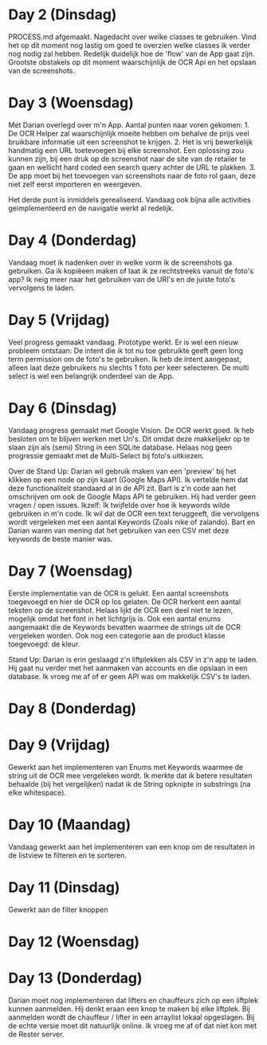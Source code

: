 # Day 2 (Dinsdag)
PROCESS.md afgemaakt. Nagedacht over welke classes te gebruiken. Vind het op dit moment nog lastig om goed te overzien welke classes
ik verder nog nodig zal hebben. Redelijk duidelijk hoe de 'flow' van de App gaat zijn. Grootste obstakels op dit moment waarschijnlijk de 
OCR Api en het opslaan van de screenshots.

# Day 3 (Woensdag)
Met Darian overlegd over m'n App. Aantal punten naar voren gekomen: 1. De OCR Helper zal waarschijnlijk moeite hebben om behalve de prijs
veel bruikbare informatie uit een screenshot te krijgen. 2. Het is vrij bewerkelijk handmatig een URL toetevoegen bij elke screenshot. Een
oplossing zou kunnen zijn, bij een druk op de screenshot naar de site van de retailer te gaan en wellicht hard coded een search query achter
de URL te plakken. 3. De app moet bij het toevoegen van screenshots naar de foto rol gaan, deze niet zelf eerst importeren en weergeven.

Het derde punt is inmiddels gerealiseerd. Vandaag ook bijna alle activities geimplementeerd en de navigatie werkt al redelijk. 

# Day 4 (Donderdag)

Vandaag moet ik nadenken over in welke vorm ik de screenshots ga gebruiken. Ga ik kopiëeen maken of laat ik ze rechtstreeks vanuit de foto's app?
Ik neig meer naar het gebruiken van de URI's en de juiste foto's vervolgens te laden.

# Day 5 (Vrijdag)

Veel progress gemaakt vandaag. Prototype werkt. Er is wel een nieuw probleem ontstaan: De intent die ik tot nu toe gebruikte geeft geen long term
permission om de foto's te gebruiken. Ik heb de intent aangepast, alleen laat deze gebruikers nu slechts 1 foto per keer selecteren.
De multi select is wel een belangrijk onderdeel van de App.

# Day 6 (Dinsdag)

Vandaag progress gemaakt met Google Vision. De OCR werkt goed. Ik heb besloten om te blijven werken met Uri's. Dit omdat deze makkelijekr op te slaan
zijn als (semi) String in een SQLite database. Helaas nog geen progressie gemaakt met de Multi-Select bij foto's uitkiezen.

Over de Stand Up: Darian wil gebruik maken van een 'preview' bij het klikken op een node op zijn kaart (Google Maps API). Ik vertelde hem dat deze functionaliteit standaard
al in de API zit. Bart is z'n code aan het omschrijven om ook de Google Maps API te gebruiken. Hij had verder geen vragen / open issues. Ikzelf: Ik
twijfelde over hoe ik keywords wilde gebruiken in m'n code. Ik wil dat de OCR een text teruggeeft, die vervolgens wordt vergeleken met een aantal
Keywords (Zoals nike of zalando). Bart en Darian waren van mening dat het gebruiken van een CSV met deze keywords de beste manier was.

# Day 7 (Woensdag)

Eerste implementatie van de OCR is gelukt. Een aantal screenshots toegevoegd en hier de OCR op los gelaten. De OCR herkent een aantal teksten op
de screenshot. Helaas lijkt de OCR een deel niet te lezen, mogelijk omdat het font in het lichtgrijs is. Ook een aantal enums aangemaakt die de
Keywords bevatten waarmee de strings uit de OCR vergeleken worden. Ook nog een categorie aan de product klasse toegevoegd: de kleur.

Stand Up: Darian is erin geslaagd z'n liftplekken als CSV in z'n app te laden. Hij gaat nu verder met het aanmaken van accounts en die opslaan
in een database. Ik vroeg me af of er geen API was om makkelijk CSV's te laden.

# Day 8 (Donderdag)

# Day 9 (Vrijdag)

Gewerkt aan het implementeren van Enums met Keywords waarmee de string uit de OCR mee vergeleken wordt. Ik merkte dat ik betere resultaten behaalde
(bij het vergelijken) nadat ik de String opknipte in substrings (na elke whitespace).

# Day 10 (Maandag)

Vandaag gewerkt aan het implementeren van een knop om de resultaten in de listview te filteren en te sorteren.

# Day 11 (Dinsdag)

Gewerkt aan de filter knoppen

# Day 12 (Woensdag)

# Day 13 (Donderdag)

Darian moet nog implementeren dat lifters en chauffeurs zich op een liftplek kunnen aanmelden. Hij denkt eraan een knop te maken bij elke liftplek.
Bij aanmelden wordt de chauffeur / lifter in een arraylist lokaal opgeslagen. Bij de echte versie moet dit natuurlijk online. Ik vroeg me af
of dat niet kon met de Rester server.



